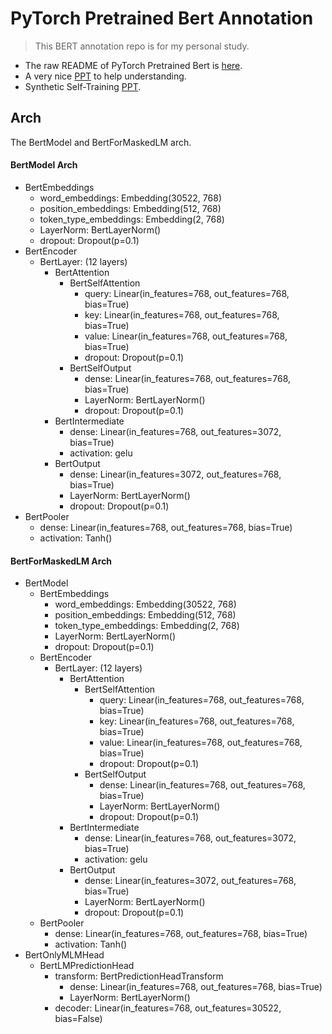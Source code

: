 # PyTorch Pretrained Bert Annotation

> This BERT annotation repo is for my personal study.

 - The raw README of PyTorch Pretrained Bert is [here](README_bert.md).
 - A very nice [PPT](https://nlp.stanford.edu/seminar/details/lkaiser.pdf) to help understanding. 
 - Synthetic Self-Training [PPT](https://nlp.stanford.edu/seminar/details/jdevlin.pdf?fbclid=IwAR2TBFCJOeZ9cGhxB-z5cJJ17vHN4W25oWsjI8NqJoTEmlYIYEKG7oh4tlY).

## Arch

The BertModel and BertForMaskedLM arch.

#### BertModel Arch
   - BertEmbeddings
      - word_embeddings: Embedding(30522, 768)
      - position_embeddings: Embedding(512, 768)
      - token_type_embeddings: Embedding(2, 768)
      - LayerNorm: BertLayerNorm()
      - dropout: Dropout(p=0.1)
   - BertEncoder
      - BertLayer: (12 layers)
         - BertAttention
            - BertSelfAttention
               - query: Linear(in_features=768, out_features=768, bias=True)
               - key: Linear(in_features=768, out_features=768, bias=True)
               - value: Linear(in_features=768, out_features=768, bias=True)
               - dropout: Dropout(p=0.1)
            - BertSelfOutput
               - dense: Linear(in_features=768, out_features=768, bias=True)
               - LayerNorm: BertLayerNorm()
               - dropout: Dropout(p=0.1)
         - BertIntermediate
            - dense: Linear(in_features=768, out_features=3072, bias=True)
            - activation: gelu
         - BertOutput
            - dense: Linear(in_features=3072, out_features=768, bias=True)
            - LayerNorm: BertLayerNorm()
            - dropout: Dropout(p=0.1)
   - BertPooler
      - dense: Linear(in_features=768, out_features=768, bias=True)
      - activation: Tanh()

#### BertForMaskedLM Arch
   - BertModel
      - BertEmbeddings
         - word_embeddings: Embedding(30522, 768)
         - position_embeddings: Embedding(512, 768)
         - token_type_embeddings: Embedding(2, 768)
         - LayerNorm: BertLayerNorm()
         - dropout: Dropout(p=0.1)
      - BertEncoder
         - BertLayer: (12 layers)
            - BertAttention
               - BertSelfAttention
                  - query: Linear(in_features=768, out_features=768, bias=True)
                  - key: Linear(in_features=768, out_features=768, bias=True)
                  - value: Linear(in_features=768, out_features=768, bias=True)
                  - dropout: Dropout(p=0.1)
               - BertSelfOutput
                  - dense: Linear(in_features=768, out_features=768, bias=True)
                  - LayerNorm: BertLayerNorm()
                  - dropout: Dropout(p=0.1)
            - BertIntermediate
               - dense: Linear(in_features=768, out_features=3072, bias=True)
               - activation: gelu
            - BertOutput
               - dense: Linear(in_features=3072, out_features=768, bias=True)
               - LayerNorm: BertLayerNorm()
               - dropout: Dropout(p=0.1)
      - BertPooler
         - dense: Linear(in_features=768, out_features=768, bias=True)
         - activation: Tanh()
   - BertOnlyMLMHead
      - BertLMPredictionHead
         - transform: BertPredictionHeadTransform
            - dense: Linear(in_features=768, out_features=768, bias=True)
            - LayerNorm: BertLayerNorm()
         - decoder: Linear(in_features=768, out_features=30522, bias=False)
